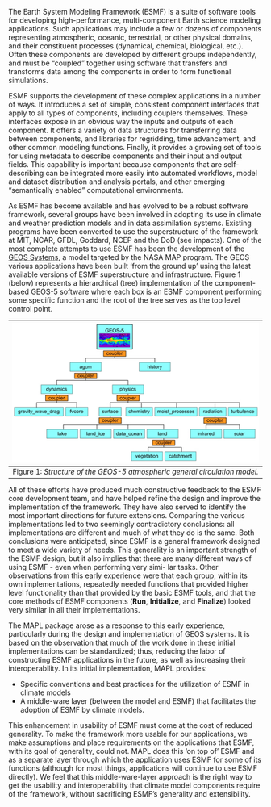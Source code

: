 The Earth System Modeling Framework (ESMF) is a suite of software tools for developing high-performance, multi-component Earth science modeling applications. Such applications may include a few or dozens of components representing atmospheric, oceanic, terrestrial, or other physical domains, and their constituent processes (dynamical, chemical, biological, etc.). Often these components are developed by different groups independently, and must be “coupled” together using software that transfers and transforms data among the components in order to form functional simulations.

ESMF supports the development of these complex applications in a number of ways. It introduces a set of simple, consistent component interfaces that apply to all types of components, including couplers themselves. These interfaces expose in an obvious way the inputs and outputs of each component. It offers a variety of data structures for transferring data between components, and libraries for regridding, time advancement, and other common modeling functions. Finally, it provides a growing set of tools for using metadata to describe components and their input and output fields. This capability is important because components that are self-describing can be integrated more easily into automated workflows, model and dataset distribution and analysis portals, and other emerging “semantically enabled” computational environments.

As ESMF has become available and has evolved to be a robust software framework, several groups have been involved in adopting its use in climate and weather prediction models and in data assimilation systems. Existing programs have been converted to use the superstructure of the framework at MIT, NCAR, GFDL, Goddard, NCEP and the DoD (see impacts).
One of the most complete attempts to use ESMF has been the development of the [GEOS Systems](https://gmao.gsfc.nasa.gov/geos-systems/), a model targeted by the NASA MAP program.
The GEOS various applications have been built ‘from the ground up’ using the latest available versions of ESMF superstructure and infrastructure.
Figure 1 (below) represents a hierarchical (tree) implementation of the component-based GEOS-5 software where each box is an ESMF component performing some specific function and the root of the tree serves as the top level control point.


| ![esm_geos-5](figs/geos5_esmf.jpg 'GEOS ESM') |
| :---: |
| Figure 1: _Structure of the GEOS-5 atmospheric general circulation model._ |


All of these efforts have produced much constructive feedback to the ESMF core development team,
and have helped refine the design and improve the implementation of the framework.
They have also served to identify the most important directions for future extensions.
Comparing the various implementations led to two seemingly contradictory conclusions: all implementations
are different and much of what they do is the same.
Both conclusions were anticipated, since ESMF is a general framework designed to meet a wide variety of needs.
This generality is an important strength of the ESMF design, but it also implies that there are many different
ways of using ESMF - even when performing very simi- lar tasks.
Other observations from this early experience were that each group, within its own
implementations, repeatedly needed functions that provided higher level functionality than that provided by
the basic ESMF tools, and that the core methods of ESMF components (__Run__, __Initialize__, and __Finalize__)
looked very similar in all their implementations.


The MAPL package arose as a response to this early experience, particularly during the design and implementation of GEOS systems.
It is based on the observation that much of the work done in these initial implementations can be standardized;
thus, reducing the labor of constructing ESMF applications in the future, as well as increasing their interoperability.
In its initial implementation, MAPL provides:

- Specific conventions and best practices for the utilization of ESMF in climate models
- A middle-ware layer (between the model and ESMF) that facilitates the adoption of ESMF by climate models.

This enhancement in usability of ESMF must come at the cost of reduced generality.
To make the framework more usable for our applications, we make assumptions and place requirements on
the applications that ESMF, with its goal of generality, could not.
MAPL does this ‘on top of’ ESMF and as a separate layer through which the application uses ESMF for
some of its functions (although for most things, applications will continue to use ESMF directly).
We feel that this middle-ware-layer approach is the right way to get the usability and interoperability
that climate model components require of the framework, without sacrificing ESMF’s generality and extensibility.
